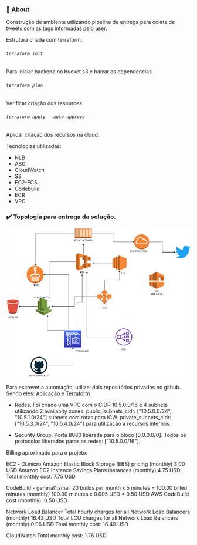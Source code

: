 
### :page_with_curl: About
Construção de ambiente utilizando pipeline de entrega para coleta de tweets com as tags informadas pelo user.

Estrutura criada com terraform. 

###### `terraform init`
Para iniciar backend no bucket s3 e baixar as dependencias.

###### `terraform plan`
Verificar criação dos resources.

###### `terraform apply --auto-approve`
Aplicar criação dos recursos na cloud.

Tecnologias utilizadas:
* NLB
* ASG
* CloudWatch
* S3
* EC2-ECS
* Codebuild
* ECR
* VPC

### :heavy_check_mark: Topologia para entrega da solução.

<p align="center">
  <img alt="" src="https://github.com/felipteixeira/terraform-twitter-project/blob/master/env/aws.png">
</p>

Para escrever a automação, utilizei dois repositórios privados no github.  
Sendo eles: [Aplicação](https://github.com/felipteixeira/twitter-app) e
[Terraform](https://github.com/felipteixeira/terraform-twitter-project)

* Redes.
    Foi criado uma VPC com o CIDR 10.5.0.0/16 e 4 subnets utilizando 2 availabity zones.
    public_subnets_cidr: ["10.5.0.0/24", "10.5.1.0/24"] subnets com rotas para IGW.
    private_subnets_cidr: ["10.5.3.0/24", "10.5.4.0/24"] para utilização a recursos internos.

* Security Group.
    Porta 8080 liberada para o bloco [0.0.0.0/0].
    Todos os protocolos liberados paras as redes: ["10.5.0.0/16"].


Billing aproximado para o projeto:

EC2 - t3.micro
Amazon Elastic Block Storage (EBS) pricing (monthly)
3.00 USD
Amazon EC2 Instance Savings Plans instances (monthly)
4.75 USD
Total monthly cost: 7.75 USD

CodeBuild - general1.small
20 builds per month x 5 minutes = 100.00 billed minutes (monthly)
100.00 minutes x 0.005 USD = 0.50 USD
AWS CodeBuild cost (monthly): 0.50 USD

Network Load Balancer
Total hourly charges for all Network Load Balancers (monthly)
16.43 USD
Total LCU charges for all Network Load Balancers (monthly)
0.06 USD
Total monthly cost: 16.49 USD

CloudWatch
Total monthly cost: 1.76 USD

